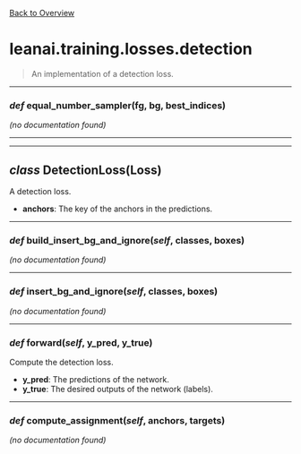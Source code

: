 [Back to Overview](../../../README.md)



# leanai.training.losses.detection

> An implementation of a detection loss.


---
### *def* **equal_number_sampler**(fg, bg, best_indices)

*(no documentation found)*

---
---
## *class* **DetectionLoss**(Loss)

A detection loss.

* **anchors**: The key of the anchors in the predictions.


---
### *def* **build_insert_bg_and_ignore**(*self*, classes, boxes)

*(no documentation found)*

---
### *def* **insert_bg_and_ignore**(*self*, classes, boxes)

*(no documentation found)*

---
### *def* **forward**(*self*, y_pred, y_true)

Compute the detection loss.

* **y_pred**: The predictions of the network.
* **y_true**: The desired outputs of the network (labels).


---
### *def* **compute_assignment**(*self*, anchors, targets)

*(no documentation found)*

